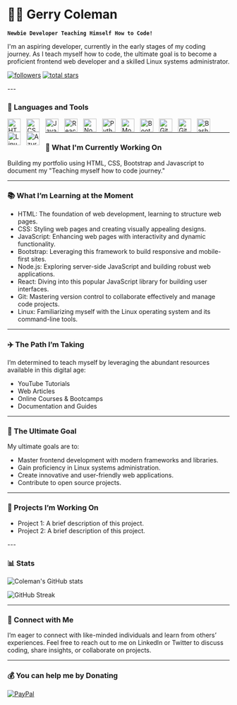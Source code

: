 # 🏄‍♂️ Gerry Coleman

**`Newbie Developer Teaching Himself How to Code!`**

I'm an aspiring developer, currently in the early stages of my coding journey. As I teach myself how to code, the ultimate goal is to become a proficient frontend web developer and a skilled Linux systems administrator.

<p align="left"> 
      <a href="https://github.com/gerrycoleman?tab=followers">
         <img alt="followers" title="Follow me on Github" src="https://custom-icon-badges.demolab.com/github/followers/gerrycoleman?color=236ad3&labelColor=1155ba&style=for-the-badge&logo=person-add&label=Follow&logoColor=white"/></a>
      <a href="https://github.com/gerrycoleman??tab=repositories&sort=stargazers">
         <img alt="total stars" title="Total stars on GitHub" src="https://custom-icon-badges.demolab.com/github/stars/gerrycoleman??color=55960c&style=for-the-badge&labelColor=488207&logo=star"/></a>
   </p>
---

### 🧰 Languages and Tools
<img align="left" alt="HTML" width="30px" style="padding-right:10px;" src="https://cdn.jsdelivr.net/gh/devicons/devicon/icons/html5/html5-plain.svg" />
<img align="left" alt="CSS" width="30px" style="padding-right:10px;" src="https://cdn.jsdelivr.net/gh/devicons/devicon/icons/css3/css3-plain.svg" />
<img align="left" alt="JavaScript" width="30px" style="padding-right:10px;" src="https://cdn.jsdelivr.net/gh/devicons/devicon/icons/javascript/javascript-plain.svg" />
<img align="left" alt="React" width="30px" style="padding-right:10px;" src="https://cdn.jsdelivr.net/gh/devicons/devicon/icons/react/react-original.svg" />
<img align="left" alt="NodeJS" width="30px" style="padding-right:10px;" src="https://cdn.jsdelivr.net/gh/devicons/devicon/icons/nodejs/nodejs-original.svg" />
<img align="left" alt="Python" width="30px" style="padding-right:10px;" src="https://cdn.jsdelivr.net/gh/devicons/devicon/icons/python/python-plain.svg" />
<img align="left" alt="MongoDB" width="30px" style="padding-right:10px;" src="https://cdn.jsdelivr.net/gh/devicons/devicon/icons/mongodb/mongodb-plain.svg" />
<img align="left" alt="Bootstrap" width="30px" style="padding-right:10px;" src="https://cdn.jsdelivr.net/gh/devicons/devicon/icons/bootstrap/bootstrap-plain.svg" />
<img align="left" alt="Git" width="30px" style="padding-right:10px;" src="https://cdn.jsdelivr.net/gh/devicons/devicon/icons/git/git-original.svg" />
<img align="left" alt="GitHub" width="30px" style="padding-right:10px;" src="https://cdn.jsdelivr.net/gh/devicons/devicon/icons/github/github-original.svg" />
<img align="left" alt="Bash" width="30px" style="padding-right:10px;" src="https://cdn.jsdelivr.net/gh/devicons/devicon/icons/bash/bash-original.svg" />
<img align="left" alt="Linux" width="30px" style="padding-right:10px;" src="https://cdn.jsdelivr.net/gh/devicons/devicon/icons/linux/linux-original.svg" />
<img align="left" alt="Azure" width="30px" style="padding-right:10px;" src="https://cdn.jsdelivr.net/gh/devicons/devicon/icons/azure/azure-original.svg" />
<br />

---
### 🔭 What I'm Currently Working On
Building my portfolio using HTML, CSS, Bootstrap and Javascript to document my "Teaching myself how to code journey."

---
### 📚 What I’m Learning at the Moment</h3>
  - HTML: The foundation of web development, learning to structure web pages.
  - CSS: Styling web pages and creating visually appealing designs.
  - JavaScript: Enhancing web pages with interactivity and dynamic functionality.
  - Bootstrap: Leveraging this framework to build responsive and mobile-first sites.
  - Node.js: Exploring server-side JavaScript and building robust web applications.
  - React: Diving into this popular JavaScript library for building user interfaces.
  - Git: Mastering version control to collaborate effectively and manage code projects.
  - Linux: Familiarizing myself with the Linux operating system and its command-line tools.

---
### ✈️ The Path I’m Taking
I’m determined to teach myself by leveraging the abundant resources available in this digital age:
  - YouTube Tutorials
  - Web Articles
  - Online Courses & Bootcamps
  - Documentation and Guides

---
### 🎯 The Ultimate Goal
My ultimate goals are to:
  - Master frontend development with modern frameworks and libraries.
  - Gain proficiency in Linux systems administration.
  - Create innovative and user-friendly web applications.
  - Contribute to open source projects.	

---
<!--
### 🧰 Tools and Technologies
  - Frontend: HTML, CSS, JavaScript, React, Bootstrap
  - Backend: Node.js
  - Version Control: Git
  - Operating Systems: Linux
-->
### 🔬 Projects I’m Working On
  - Project 1: A brief description of this project.
  - Project 2: A brief description of this project.
</p></summary> 
---

### 📊 Stats

![Coleman's GitHub stats](https://github-readme-stats.vercel.app/api?username=gerrycoleman&show_icons=true&theme=gruvbox)

![GitHub Streak](https://streak-stats.demolab.com?user=gerrycoleman&theme=gruvbox&border_radius=4.5)

---
### 🔗 Connect with Me
I’m eager to connect with like-minded individuals and learn from others’ experiences. Feel free to reach out to me on LinkedIn or Twitter to discuss coding, share insights, or collaborate on projects.

---
### 💰 You can help me by Donating
  [![PayPal](https://img.shields.io/badge/PayPal-00457C?style=for-the-badge&logo=paypal&logoColor=white)](https://paypal.me/gerrycolemann@outlook.com)
